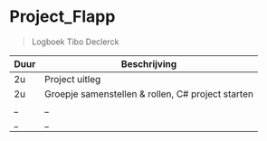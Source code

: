# Project_Flapp

> Logboek Tibo Declerck

| Duur | Beschrijving                                      |
| ---- | ------------------------------------------------- |
| 2u   | Project uitleg                                    |
| 2u   | Groepje samenstellen & rollen, C# project starten |
| \_   | \_                                                |
| \_   | \_                                                |
